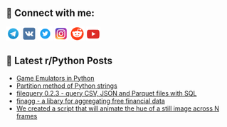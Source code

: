 ## 🔎 Connect with me:
[<img src="https://github.com/bullbesh/bullbesh/blob/main/images/Telegram.png" width="32" height="32" />](https://t.me/bullbesh)
[<img src="https://github.com/bullbesh/bullbesh/blob/main/images/VK.png" width="32" height="32" />](https://vk.com/bullbesh)
[<img src="https://github.com/bullbesh/bullbesh/blob/main/images/Twitter.png" width="32" height="32" />](https://twitter.com/bullbesh1)
[<img src="https://github.com/bullbesh/bullbesh/blob/main/images/Instagram.png" width="32" height="32" />](https://www.instagram.com/bullbesh)
[<img src="https://github.com/bullbesh/bullbesh/blob/main/images/Reddit.png" width="32" height="32" />](https://www.reddit.com/user/bullbesh)
[<img src="https://github.com/bullbesh/bullbesh/blob/main/images/YouTube.png" width="32" height="32" />](https://www.youtube.com/channel/UCtfjRs6uzgq5mfm8S06WTcg)

## 📕 Latest r/Python Posts
<!-- BLOG-POST-LIST:START -->
- [Game Emulators in Python](https://www.reddit.com/r/Python/comments/19dit92/game_emulators_in_python/)
- [Partition method of Python strings](https://www.reddit.com/r/Python/comments/19dh05n/partition_method_of_python_strings/)
- [filequery 0.2.3 - query CSV, JSON and Parquet files with SQL](https://www.reddit.com/r/Python/comments/19dfvjk/filequery_023_query_csv_json_and_parquet_files/)
- [finagg - a libary for aggregating free financial data](https://www.reddit.com/r/Python/comments/19de7e3/finagg_a_libary_for_aggregating_free_financial/)
- [We created a script that will animate the hue of a still image across N frames](https://www.reddit.com/r/Python/comments/19dcjy8/we_created_a_script_that_will_animate_the_hue_of/)
<!-- BLOG-POST-LIST:END -->
